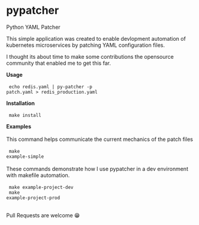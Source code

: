 # pypatcher
Python YAML Patcher

This simple application was created to enable devlopment automation of kubernetes microservices by patching YAML configuration files.

I thought its about time to make some contributions the opensource community that enabled me to get this far.

<b> Usage </b>
<br>
<br>
<code>
echo redis.yaml | py-patcher -p patch.yaml > redis_production.yaml
</code>

<b> Installation </b>
<br>
<br>
<code>
make install
</code>

<b> Examples </b>
<br>
<br>
This command helps communicate the current mechanics of the patch files
<br>
<br>
<code>
make example-simple
</code>
<br>
<br>
These commands demonstrate how I use pypatcher in a dev environment with makefile automation.
<br>
<br>
<code>
make example-project-dev
</code>
<br>
<code>
make example-project-prod
</code>
<br>
<br>

Pull Requests are welcome 😁